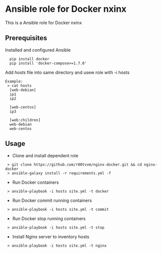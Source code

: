 
# Ansible role for Docker nxinx
This is a Ansible role for Docker nxinx
## Prerequisites
Installed and configured Ansible 
```
  pip install docker
  pip install 'docker-compose>=1.7.0'
```
Add *hosts* file into same directory and usew role with -i hosts
```
Example: 
 > cat hosts
  [web-debian]
  ip1
  ip2

  [web-centos]
  ip3

  [web:children]
  web-debian
  web-centos
```

## Usage
* Clone and install dependent role
```
 > git clone https://github.com/r00tvvm/nginx-docker.git && cd nginx-docker
 > ansible-galaxy install -r requirements.yml -f
```
* Run Docker containers
```
 > ansible-playbook -i hosts site.yml -t docker
```
* Run Docker commit running containers
```
 > ansible-playbook -i hosts site.yml -t commit
```
* Run Docker stop running containers
```
 > ansible-playbook -i hosts site.yml -t stop
```
* Install Nginx server to inventory hosts
```
 > ansible-playbook -i hosts site.yml -t nginx
```

